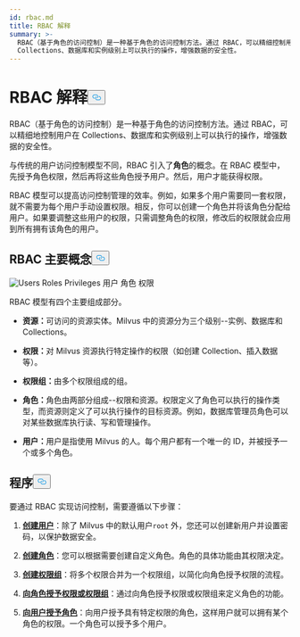```yaml
---
id: rbac.md
title: RBAC 解释
summary: >-
  RBAC（基于角色的访问控制）是一种基于角色的访问控制方法。通过 RBAC，可以精细控制用户在
  Collections、数据库和实例级别上可以执行的操作，增强数据的安全性。
---
```

<h1 id="RBAC-Explained" class="common-anchor-header">RBAC 解释<button data-href="#RBAC-Explained" class="anchor-icon" translate="no">
      <svg translate="no"
        aria-hidden="true"
        focusable="false"
        height="20"
        version="1.1"
        viewBox="0 0 16 16"
        width="16"
      >
        <path
          fill="#0092E4"
          fill-rule="evenodd"
          d="M4 9h1v1H4c-1.5 0-3-1.69-3-3.5S2.55 3 4 3h4c1.45 0 3 1.69 3 3.5 0 1.41-.91 2.72-2 3.25V8.59c.58-.45 1-1.27 1-2.09C10 5.22 8.98 4 8 4H4c-.98 0-2 1.22-2 2.5S3 9 4 9zm9-3h-1v1h1c1 0 2 1.22 2 2.5S13.98 12 13 12H9c-.98 0-2-1.22-2-2.5 0-.83.42-1.64 1-2.09V6.25c-1.09.53-2 1.84-2 3.25C6 11.31 7.55 13 9 13h4c1.45 0 3-1.69 3-3.5S14.5 6 13 6z"
        ></path>
      </svg>
    </button></h1><p>RBAC（基于角色的访问控制）是一种基于角色的访问控制方法。通过 RBAC，可以精细地控制用户在 Collections、数据库和实例级别上可以执行的操作，增强数据的安全性。</p>
<p>与传统的用户访问控制模型不同，RBAC 引入了<strong>角色</strong>的概念。在 RBAC 模型中，先授予角色权限，然后再将这些角色授予用户。然后，用户才能获得权限。</p>
<p>RBAC 模型可以提高访问控制管理的效率。例如，如果多个用户需要同一套权限，就不需要为每个用户手动设置权限。相反，你可以创建一个角色并将该角色分配给用户。如果要调整这些用户的权限，只需调整角色的权限，修改后的权限就会应用到所有拥有该角色的用户。</p>
<h2 id="RBAC-key-concepts" class="common-anchor-header">RBAC 主要概念<button data-href="#RBAC-key-concepts" class="anchor-icon" translate="no">
      <svg translate="no"
        aria-hidden="true"
        focusable="false"
        height="20"
        version="1.1"
        viewBox="0 0 16 16"
        width="16"
      >
        <path
          fill="#0092E4"
          fill-rule="evenodd"
          d="M4 9h1v1H4c-1.5 0-3-1.69-3-3.5S2.55 3 4 3h4c1.45 0 3 1.69 3 3.5 0 1.41-.91 2.72-2 3.25V8.59c.58-.45 1-1.27 1-2.09C10 5.22 8.98 4 8 4H4c-.98 0-2 1.22-2 2.5S3 9 4 9zm9-3h-1v1h1c1 0 2 1.22 2 2.5S13.98 12 13 12H9c-.98 0-2-1.22-2-2.5 0-.83.42-1.64 1-2.09V6.25c-1.09.53-2 1.84-2 3.25C6 11.31 7.55 13 9 13h4c1.45 0 3-1.69 3-3.5S14.5 6 13 6z"
        ></path>
      </svg>
    </button></h2><p>
  
   <span class="img-wrapper"> <img translate="no" src="/docs/v2.5.x/assets/users-roles-privileges.png" alt="Users Roles Privileges" class="doc-image" id="users-roles-privileges" />
   </span> <span class="img-wrapper"> <span>用户 角色 权限</span> </span></p>
<p>RBAC 模型有四个主要组成部分。</p>
<ul>
<li><p><strong>资源：</strong>可访问的资源实体。Milvus 中的资源分为三个级别--实例、数据库和 Collections。</p></li>
<li><p><strong>权限：</strong>对 Milvus 资源执行特定操作的权限（如创建 Collection、插入数据等）。</p></li>
<li><p><strong>权限组：</strong>由多个权限组成的组。</p></li>
<li><p><strong>角色：</strong>角色由两部分组成--权限和资源。权限定义了角色可以执行的操作类型，而资源则定义了可以执行操作的目标资源。例如，数据库管理员角色可以对某些数据库执行读、写和管理操作。</p></li>
<li><p><strong>用户：</strong>用户是指使用 Milvus 的人。每个用户都有一个唯一的 ID，并被授予一个或多个角色。</p></li>
</ul>
<h2 id="Procedures" class="common-anchor-header">程序<button data-href="#Procedures" class="anchor-icon" translate="no">
      <svg translate="no"
        aria-hidden="true"
        focusable="false"
        height="20"
        version="1.1"
        viewBox="0 0 16 16"
        width="16"
      >
        <path
          fill="#0092E4"
          fill-rule="evenodd"
          d="M4 9h1v1H4c-1.5 0-3-1.69-3-3.5S2.55 3 4 3h4c1.45 0 3 1.69 3 3.5 0 1.41-.91 2.72-2 3.25V8.59c.58-.45 1-1.27 1-2.09C10 5.22 8.98 4 8 4H4c-.98 0-2 1.22-2 2.5S3 9 4 9zm9-3h-1v1h1c1 0 2 1.22 2 2.5S13.98 12 13 12H9c-.98 0-2-1.22-2-2.5 0-.83.42-1.64 1-2.09V6.25c-1.09.53-2 1.84-2 3.25C6 11.31 7.55 13 9 13h4c1.45 0 3-1.69 3-3.5S14.5 6 13 6z"
        ></path>
      </svg>
    </button></h2><p>要通过 RBAC 实现访问控制，需要遵循以下步骤：</p>
<ol>
<li><p><strong><a href="/docs/zh/users_and_roles.md#Create-a-user">创建用户</a></strong>：除了 Milvus 中的默认用户<code translate="no">root</code> 外，您还可以创建新用户并设置密码，以保护数据安全。</p></li>
<li><p><strong><a href="/docs/zh/users_and_roles.md#Create-a-role">创建角色</a></strong>：您可以根据需要创建自定义角色。角色的具体功能由其权限决定。</p></li>
<li><p><strong><a href="/docs/zh/privilege_group.md">创建权限组</a></strong>：将多个权限合并为一个权限组，以简化向角色授予权限的流程。</p></li>
<li><p><strong><a href="/docs/zh/grant_privileges.md">向角色授予权限或权限组</a></strong>：通过向角色授予权限或权限组来定义角色的功能。</p></li>
<li><p><strong><a href="/docs/zh/grant_roles.md">向用户授予角色</a></strong>：向用户授予具有特定权限的角色，这样用户就可以拥有某个角色的权限。一个角色可以授予多个用户。</p></li>
</ol>

